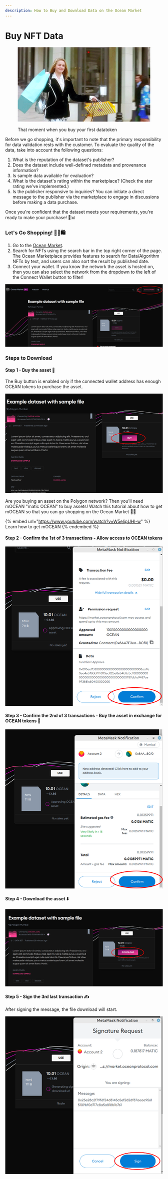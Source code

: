 ```yaml
---
description: How to Buy and Download Data on the Ocean Market
---
```


# Buy NFT Data

<figure><img src="../.gitbook/assets/gif/clueless-shopping.gif" alt=""><figcaption><p>That moment when you buy your first datatoken</p></figcaption></figure>

Before we go shopping, it's important to note that the primary responsibility for data validation rests with the customer. To evaluate the quality of the data, take into account the following questions:

1. What is the reputation of the dataset's publisher?
2. Does the dataset include well-defined metadata and provenance information?
3. Is sample data available for evaluation?
4. What is the dataset's rating within the marketplace? (Check the star rating we've implemented.)
5. Is the publisher responsive to inquiries? You can initiate a direct message to the publisher via the marketplace to engage in discussions before making a data purchase.

Once you're confident that the dataset meets your requirements, you're ready to make your purchase! 🛒📊

### Let's Go Shopping! 💁‍♀️🛍️

1. Go to the [Ocean Market](https://market.oceanprotocol.com/).
2. Search for NFTs using the search bar in the top right corner of the page. The Ocean Marketplace provides features to search for Data/Algorithm NFTs by text, and users can also sort the result by published date.
3. Connect your wallet. If you know the network the asset is hosted on, then you can also select the network from the dropdown to the left of the Connect Wallet button to filter!

![Connect your wallet](../.gitbook/assets/market/consume-connect-wallet.png)

### Steps to Download

#### Step 1 - Buy the asset 🫰

The Buy button is enabled only if the connected wallet address has enough OCEAN tokens to purchase the asset.

![Click the large pink Buy button](../.gitbook/assets/market/consume-1.png)

Are you buying an asset on the Polygon network? Then you'll need mOCEAN "matic OCEAN" to buy assets! Watch this tutorial about how to get mOCEAN so that you can go shopping on the Ocean Market 🤑🛒

{% embed url="https://www.youtube.com/watch?v=W5eIipUHl-w" %}
Learn how to get mOCEAN
{% endembed %}

#### Step 2 - Confirm the 1st of 3 transactions - Allow access to OCEAN tokens

![Transaction 1: Give the smart contract permission to access OCEAN tokens](../.gitbook/assets/market/consume-2.png)

#### Step 3 - Confirm the 2nd of 3 transactions - Buy the asset in exchange for OCEAN tokens 💸

![Transaction 2: Buy the datatoken giving you access to the asset](../.gitbook/assets/market/consume-3.png)

#### Step 4 - Download the asset ⬇️

![Download asset](../.gitbook/assets/market/consume-4.png)

#### Step 5 - Sign the 3rd last transaction ✍️

After signing the message, the file download will start.

![Sign the message using your wallet](../.gitbook/assets/market/consume-5.png)
